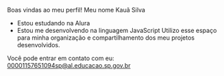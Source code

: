 Boas vindas ao meu perfil!
Meu nome Kauã Silva 

- Estou estudando na Alura
- Estou me desenvolvendo na linguagem JavaScript
Utilizo esse espaço para minha organização e compartilhamento dos meu projetos desenvolvidos.

Você pode entrar em contato com eu:
00001157651094sp@al.educacao.sp.gov.br
